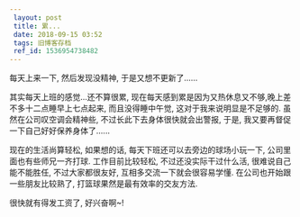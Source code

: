```yaml
---
 layout: post
 title: 累...
 date: 2018-09-15 03:52
 tags: 旧博客存档
 ref_id: 1536954738482
---
```

每天上来一下, 然后发现没精神, 于是又想不更新了......



其实每天上班的感觉...还不算很累, 现在每天感到累是因为又热休息又不够,晚上差不多十二点睡早上七点起来, 而且没得睡中午觉, 这对于我来说明显是不足够的.
虽然在公司叹空调会精神些, 不过长此下去身体很快就会出警报, 于是, 我又要再督促一下自己好好保养身体了......



现在的生活尚算轻松, 如果想的话, 每天下班还可以去旁边的球场小玩一下, 公司里面也有些师兄一齐打球. 工作目前比较轻松, 不过还没实际干过什么活,
很难说自己能不能胜任, 不过大家都很友好, 互相多交流一下就会很容易学懂. 在公司也开始跟一些朋友比较熟了, 打篮球果然是最有效率的交友方法.



很快就有得发工资了, 好兴奋啊~!




